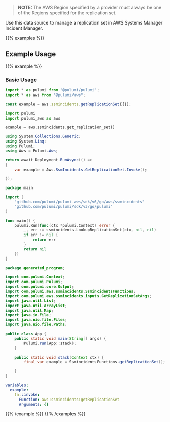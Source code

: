 > **NOTE:** The AWS Region specified by a provider must always be one of the Regions specified for the replication set.

Use this data source to manage a replication set in AWS Systems Manager Incident Manager.

{{% examples %}}
## Example Usage
{{% example %}}
### Basic Usage

```typescript
import * as pulumi from "@pulumi/pulumi";
import * as aws from "@pulumi/aws";

const example = aws.ssmincidents.getReplicationSet({});
```
```python
import pulumi
import pulumi_aws as aws

example = aws.ssmincidents.get_replication_set()
```
```csharp
using System.Collections.Generic;
using System.Linq;
using Pulumi;
using Aws = Pulumi.Aws;

return await Deployment.RunAsync(() => 
{
    var example = Aws.SsmIncidents.GetReplicationSet.Invoke();

});
```
```go
package main

import (
	"github.com/pulumi/pulumi-aws/sdk/v6/go/aws/ssmincidents"
	"github.com/pulumi/pulumi/sdk/v3/go/pulumi"
)

func main() {
	pulumi.Run(func(ctx *pulumi.Context) error {
		_, err := ssmincidents.LookupReplicationSet(ctx, nil, nil)
		if err != nil {
			return err
		}
		return nil
	})
}
```
```java
package generated_program;

import com.pulumi.Context;
import com.pulumi.Pulumi;
import com.pulumi.core.Output;
import com.pulumi.aws.ssmincidents.SsmincidentsFunctions;
import com.pulumi.aws.ssmincidents.inputs.GetReplicationSetArgs;
import java.util.List;
import java.util.ArrayList;
import java.util.Map;
import java.io.File;
import java.nio.file.Files;
import java.nio.file.Paths;

public class App {
    public static void main(String[] args) {
        Pulumi.run(App::stack);
    }

    public static void stack(Context ctx) {
        final var example = SsmincidentsFunctions.getReplicationSet();

    }
}
```
```yaml
variables:
  example:
    fn::invoke:
      Function: aws:ssmincidents:getReplicationSet
      Arguments: {}
```
{{% /example %}}
{{% /examples %}}